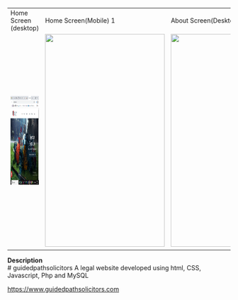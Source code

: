 
<table>
  <tr>
    <td>Home Screen (desktop)</td>
     <td>Home Screen(Mobile) 1</td>
     <td>About Screen(Desktop)</td>
  </tr>
  <tr>
    <td><img src="https://github.com/temitopeakin1/guidedpathsolicitors/blob/master/Screenshot%20(278).png" width=500 height=200></td>
    <td><img src="https://user-images.githubusercontent.com/48892912/90362431-86b56480-e058-11ea-848a-6ec907f362dc.png" width=270 height=480></td>
    <td><img src="https://user-images.githubusercontent.com/48892912/90362438-8b7a1880-e058-11ea-94c4-4379ff9fadf1.png" width=270 height=480></td>
  </tr>
 </table>
 <strong>Description</strong><br>
# guidedpathsolicitors
A legal website developed using html, CSS, Javascript, Php and MySQL

https://www.guidedpathsolicitors.com

